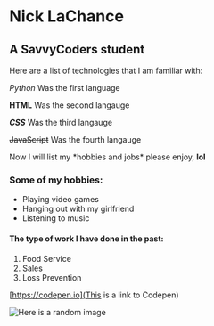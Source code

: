 # Nick LaChance
## A SavvyCoders student
Here are a list of technologies that I am familiar with:

_Python_ Was the first language 

**HTML** Was the second langauge

**_CSS_** Was the third langauge

~~JavaScript~~ Was the fourth langauge

Now I will list my \*hobbies and jobs\* please enjoy, **lol**

### Some of my hobbies:
- Playing video games
- Hanging out with my girlfriend
- Listening to music

#### The type of work I have done in the past:
1. Food Service
2. Sales
3. Loss Prevention


[https://codepen.io](This is a link to Codepen)

![Here is a random image](https://cdn.pixabay.com/photo/2012/08/27/14/19/evening-55067__340.png)

